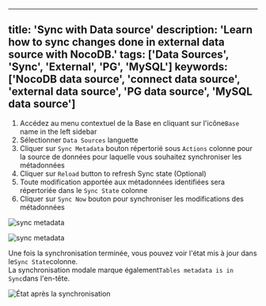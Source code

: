 ***

title: 'Sync with Data source'
description: 'Learn how to sync changes done in external data source with NocoDB.'
tags: \['Data Sources', 'Sync', 'External', 'PG', 'MySQL']
keywords: \['NocoDB data source', 'connect data source', 'external data source', 'PG data source', 'MySQL data source']
-----------------------------------------------------------------------------------------------------------------------

1. Accédez au menu contextuel de la Base en cliquant sur l'icône`Base` name in the left sidebar
2. Sélectionner `Data Sources` languette
3. Cliquer sur `Sync Metadata` bouton répertorié sous `Actions` colonne pour la source de données pour laquelle vous souhaitez synchroniser les métadonnées
4. Cliquer sur `Reload` button to refresh Sync state (Optional)
5. Toute modification apportée aux métadonnées identifiées sera répertoriée dans le `Sync State` colonne
6. Cliquer sur `Sync Now` bouton pour synchroniser les modifications des métadonnées

![sync metadata](/img/v2/data-source/data-source-2.png)

![sync metadata](/img/v2/data-source/data-source-meta-sync.png)

Une fois la synchronisation terminée, vous pouvez voir l'état mis à jour dans le`Sync State`colonne.\
La synchronisation modale marque également`Tables metadata is in Sync`dans l'en-tête.

![État après la synchronisation](/img/v2/data-source/data-source-post-sync.png)
